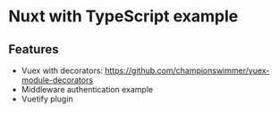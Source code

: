 # Nuxt with TypeScript example

## Features  
-  Vuex with decorators: https://github.com/championswimmer/vuex-module-decorators
-  Middleware authentication example
-  Vuetify plugin

